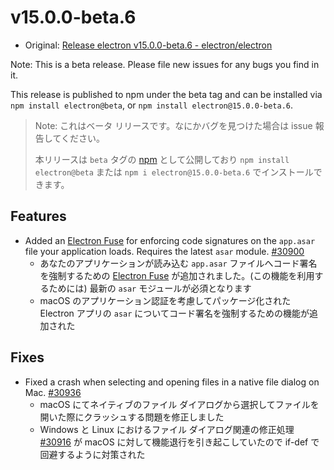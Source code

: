 # v15.0.0-beta.6

- Original: [Release electron v15.0.0-beta.6 - electron/electron](https://github.com/electron/electron/releases/tag/v15.0.0-beta.6)

Note: This is a beta release. Please file new issues for any bugs you find in it.

This release is published to npm under the beta tag and can be installed via `npm install electron@beta`, or `npm install electron@15.0.0-beta.6`.

> Note: これはベータ リリースです。なにかバグを見つけた場合は issue 報告してください。
>
> 本リリースは `beta` タグの [npm](https://www.npmjs.com/package/electron) として公開しており `npm install electron@beta` または `npm i electron@15.0.0-beta.6` でインストールできます。

## Features

- Added an [Electron Fuse](https://www.electronjs.org/docs/tutorial/fuses) for enforcing code signatures on the `app.asar` file your application loads. Requires the latest `asar` module. [#30900](https://github.com/electron/electron/pull/30900)
  - あなたのアプリケーションが読み込む `app.asar` ファイルへコード署名を強制するための [Electron Fuse](https://www.electronjs.org/docs/tutorial/fuses) が追加されました。(この機能を利用するためには) 最新の `asar` モジュールが必須となります
  - macOS のアプリケーション認証を考慮してパッケージ化された Electron アプリの `asar` についてコード署名を強制するための機能が追加された

## Fixes

- Fixed a crash when selecting and opening files in a native file dialog on Mac. [#30936](https://github.com/electron/electron/pull/30936)
  - macOS にてネイティブのファイル ダイアログから選択してファイルを開いた際にクラッシュする問題を修正しました
  - Windows と Linux におけるファイル ダイアログ関連の修正処理 [#30916](https://github.com/electron/electron/pull/30916) が macOS に対して機能退行を引き起こしていたので if-def で回避するように対策された
